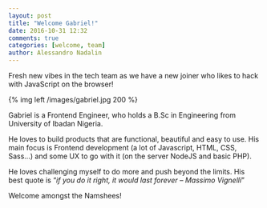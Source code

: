```yaml
---
layout: post
title: "Welcome Gabriel!"
date: 2016-10-31 12:32
comments: true
categories: [welcome, team]
author: Alessandro Nadalin
---
```


Fresh new vibes in the tech team as we have a new joiner who likes to hack with
JavaScript on the browser!

<!-- more -->

{% img left /images/gabriel.jpg 200 %}

Gabriel is a Frontend Engineer, who holds a B.Sc in Engineering from University
of Ibadan Nigeria.

He loves to build products that are functional, beautiful and easy to use.
His main focus is Frontend development (a lot of Javascript, HTML, CSS, Sass…)
and some UX to go with it (on the server NodeJS and basic PHP).

He loves challenging myself to do more and push beyond the limits.
His best quote is “*if you do it right, it would last forever – Massimo Vignelli*”

Welcome amongst the Namshees!
